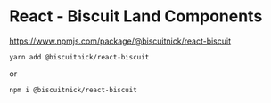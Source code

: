 # React - Biscuit Land Components

https://www.npmjs.com/package/@biscuitnick/react-biscuit



```
yarn add @biscuitnick/react-biscuit
```

or 

```
npm i @biscuitnick/react-biscuit
```

